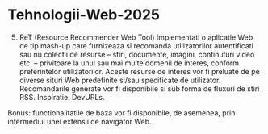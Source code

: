 # Tehnologii-Web-2025
5. ReT (Resource Recommender Web Tool)
Implementati o aplicatie Web de tip mash-up care furnizeaza si recomanda utilizatorilor autentificati sau nu colectii de resurse – stiri, documente, imagini, continuturi video etc. – privitoare la unul sau mai multe domenii de interes, conform preferintelor utilizatorilor. Aceste resurse de interes vor fi preluate de pe diverse situri Web predefinite si/sau specificate de utilizator. Recomandarile generate vor fi disponibile si sub forma de fluxuri de stiri RSS. Inspiratie: DevURLs.

Bonus: functionalitatile de baza vor fi disponibile, de asemenea, prin intermediul unei extensii de navigator Web.
